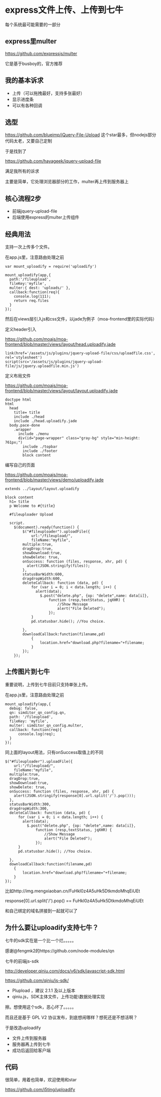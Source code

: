 # express文件上传、上传到七牛

每个系统最可能需要的一部分

## express里multer

https://github.com/expressjs/multer

它是基于busboy的，官方推荐


## 我的基本诉求

- 上传（可以拖拽最好，支持多张最好）
- 显示进度条
- 可以有各种回调

## 选型

https://github.com/blueimp/jQuery-File-Upload 这个star最多，但nodejs部分代码太老，又要自己定制

于是找到了

https://github.com/hayageek/jquery-upload-file

满足我所有的诉求

主要是简单，它处理浏览器部分的工作，multer再上传到服务器上

## 核心流程2步

- 前端jquery-upload-file
- 后端使用express的multer上传组件


## 经典用法

支持一次上传多个文件。

在app.js里，注意路由处理之前

```
var mount_uploadify = require('uploadify')

mount_uploadify(app,{
  path:'/fileupload',
  fileKey:'myfile',
  multer:{ dest: 'uploads/' },
  callback:function(req){
    console.log(111);
    return req.files
  }
});
```


然后在views层引入js和css文件，以jade为例子（moa-frontend里的实际代码）

定义header引入

https://github.com/moajs/moa-frontend/blob/master/views/layout/head.uploadify.jade

````
link(href='/assets/js/plugins/jquery-upload-file/css/uploadfile.css', rel='stylesheet')
script(src='/assets/js/plugins/jquery-upload-file/js/jquery.uploadfile.min.js')
````

定义布局文件

https://github.com/moajs/moa-frontend/blob/master/views/layout/layout.uploadify.jade


```
doctype html
html
  head
    title= title
    include ./head
    include ./head.uploadify.jade
  body.pace-done
    .wrapper
      include ./menu
      div(id="page-wrapper" class="gray-bg" style="min-height: 761px;")
        include ./topbar
        include ./footer
        block content 
```

编写自己的页面

https://github.com/moajs/moa-frontend/blob/master/views/demo/uploadify.jade

```
extends ../layout/layout.uploadify

block content
  h1= title
  p Welcome to #{title}

  #fileuploader Upload
    
  script.
    $(document).ready(function() {
    	$("#fileuploader").uploadFile({
    		url:"/fileupload/",
    		fileName:"myfile",
        multiple:true,
        dragDrop:true,
        showDownload:true,
        showDelete: true,
        onSuccess: function (files, response, xhr, pd) {
          alert(JSON.stringify(files));
        },
        statusBarWidth:600,
        dragdropWidth:600,
        deleteCallback: function (data, pd) {
            for (var i = 0; i < data.length; i++) {
              alert(data);
                $.post("delete.php", {op: "delete",name: data[i]},
                    function (resp,textStatus, jqXHR) {
                        //Show Message	
                        alert("File Deleted");
                    });
            }
            pd.statusbar.hide(); //You choice.

        },
        downloadCallback:function(filename,pd)
        	{
        		location.href="download.php?filename="+filename;
        	}
    	});
    });
```

## 上传图片到七牛

重要说明，上传到七牛目前只支持单张上传。

在app.js里，注意路由处理之前

```
mount_uploadify(app,{
  debug: false,
  qn: simditor_qn_config.qn,
  path: '/fileupload',
  fileKey: 'myfile',
  multer: simditor_qn_config.multer,
  callback: function(req){
      console.log(req);
  }
});
```

同上面的layout用法，只有onSuccess取值上的不同

```
$("#fileuploader").uploadFile({
    url:"/fileupload/",
    fileName:"myfile",
  multiple:true,
  dragDrop:true,
  showDownload:true,
  showDelete: true,
  onSuccess: function (files, response, xhr, pd) {
    alert(JSON.stringify(response[0].url.split('/').pop()));
  },
  statusBarWidth:300,
  dragdropWidth:300,
  deleteCallback: function (data, pd) {
      for (var i = 0; i < data.length; i++) {
        alert(data);
          $.post("delete.php", {op: "delete",name: data[i]},
              function (resp,textStatus, jqXHR) {
                  //Show Message    
                  alert("File Deleted");
              });
      }
      pd.statusbar.hide(); //You choice.

  },
  downloadCallback:function(filename,pd)
    {
        location.href="download.php?filename="+filename;
    }
});
```


比如http://img.mengxiaoban.cn/FuHkI0z4A5uHk5DtkmdoMhqEiUEt

response[0].url.split('/').pop() == FuHkI0z4A5uHk5DtkmdoMhqEiUEt

和自己绑定的域名拼接到一起就可以了


## 为什么要让uploadify支持七牛？

七牛的sdk实在是一个比一个烂。。。。。

感谢@fengmk2的https://github.com/node-modules/qn

七牛的前端js-sdk

http://developer.qiniu.com/docs/v6/sdk/javascript-sdk.html

https://github.com/qiniu/js-sdk/

- Plupload ，建议 2.1.1 及以上版本
- qiniu.js，SDK主体文件，上传功能\数据处理实现

擦。想使用这个sdk，恶心坏了。。。。。

而且还是基于 GPL V2 协议发布，到底想闹哪样？想死还是不想活啊？

于是改造uploadify

- 文件上传到服务器
- 服务器再上传到七牛
- 成功后返回给客户端

## 代码

很简单，用着也简单，欢迎使用和star

https://github.com/i5ting/uploadify